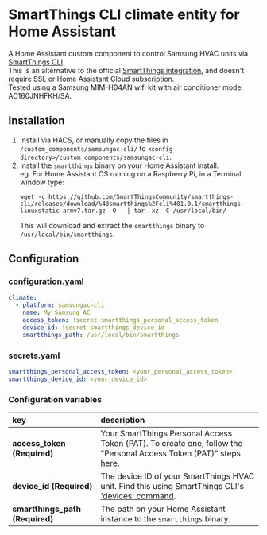 # SmartThings CLI climate entity for Home Assistant

A Home Assistant custom component to control Samsung HVAC units via [SmartThings CLI](https://github.com/SmartThingsCommunity/smartthings-cli).  
This is an alternative to the official [SmartThings integration](https://www.home-assistant.io/integrations/smartthings), and doesn't require SSL or Home Assistant Cloud subscription.  
Tested using a Samsung MIM-H04AN wifi kit with air conditioner model AC160JNHFKH/SA.  

## Installation

1. Install via HACS, or manually copy the files in `/custom_components/samsungac-cli/` to `<config directory>/custom_components/samsungac-cli`.
2. Install the `smartthings` binary on your Home Assistant install.  
   eg. For Home Assistant OS running on a Raspberry Pi, in a Terminal window type:
   ```
   wget -c https://github.com/SmartThingsCommunity/smartthings-cli/releases/download/%40smartthings%2Fcli%401.0.1/smartthings-linuxstatic-armv7.tar.gz -O - | tar -xz -C /usr/local/bin/
   ```
   This will download and extract the `smartthings` binary to `/usr/local/bin/smartthings`.

## Configuration

### configuration.yaml

```yaml
climate:
  - platform: samsungac-cli
    name: My Samsung AC
    access_token: !secret smartthings_personal_access_token
    device_id: !secret smartthings_device_id
    smartthings_path: /usr/local/bin/smartthings
```
### secrets.yaml

```yaml
smartthings_personal_access_token: <your_personal_access_token>
smartthings_device_id: <your_device_id>
```
### Configuration variables

key | description  
:--- | :---  
**access_token (Required)** | Your SmartThings Personal Access Token (PAT). To create one, follow the "Personal Access Token (PAT)" steps [here](https://www.home-assistant.io/integrations/smartthings/#personal-access-token-pat).
**device_id (Required)** | The device ID of your SmartThings HVAC unit. Find this using SmartThings CLI's ['devices' command](https://github.com/SmartThingsCommunity/smartthings-cli#smartthings-devices-id).
**smartthings_path (Required)** | The path on your Home Assistant instance to the `smartthings` binary.
